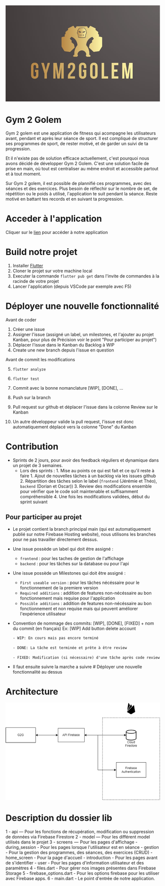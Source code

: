 ![](ressources/large.jpg)
# Gym 2 Golem

Gym 2 golem est une application de fitness qui acompagne les utilisateurs avant, pendant et après leur séance de sport. 
Il est compliqué de structurer ses programmes de sport, de rester motivé, et de garder un suivi de ta progression. 

Et il n'existe pas de solution efficace actuellement, c'est pourquoi nous avons décidé de développer Gym 2 Golem. 
C'est une solution facile de prise en main, où tout est centraliser au même endroit et accessible partout et à tout moment. 

Sur Gym 2 golem, il est possible de plannifié ces programmes, avec des séances et des exercices. 
Plus besoin de réflechir sur le nombre de set, de répétition ou le poids à utilisé, l'application te suit pendant la séance.
Reste motivé en battant tes records et en suivant ta progression. 

# Acceder à l'application 
Cliquer sur le [lien](https://gilliozdorian.wixsite.com/gym2golem) pour accéder à notre application
# Build notre projet 
1. Installer [Flutter](https://docs.flutter.dev/get-started/install) 
2. Cloner le projet sur votre machine local
3. Executer la commande ```flutter pub get``` dans l'invite de commandes à la racinde de votre projet
4. Lancer l'application (depuis VSCode par exemple avec F5)

# Déployer une nouvelle fonctionnalité 
Avant de coder
1. Créer une issue
2. Assigner l'issue (assigné un label, un milestones, et l'ajouter au projet Kanban, pour plus de Précision voir le point "Pour participer au projet") 
3. Déplacer l'issue dans le Kanban du Backlog à WIP
4. Create une new branch depuis l'issue en question

Avant de commit les modifications

5. ```flutter analyze```
 
6. ```flutter test```

7. Commit avec la bonne nomanclature [WIP], [DONE], ...
8. Push sur la branch
9. Pull request sur github et déplacer l'issue dans la colonne Review sur le Kanban 
10. Un autre développeur valide la pull request, l'issue est donc automatiquement déplacé vers la colonne "Done" du Kanban

# Contribution
- Sprints de 2 jours, pour avoir des feedback réguliers et dynamique dans un projet de 3 semaines.
   - Lors des sprints : 
         1. Mise au points ce qui est fait et ce qu'il reste à faire
         1. Ajout de nouvelles tâches à un backlog via les issues github
         2. Répartition des tâches selon le label (```frontend``` (Jérémie et Théo), ```backend``` (Dorian et Oscar))
         3. Review des modifications ensemble pour vérifier que le code soit maintenable et suffisamment compréhensible
         4. Une fois les modifications validées, début du sprint suivant

## Pour participer au projet 
- Le projet contient la branch principal main (qui est automatiquement publié sur notre Firebase Hosting website), nous utilisons les branches pour ne pas travailler directement dessus. 

- Une issue possède un label qui doit être assigné : 
   - ```frontend``` : pour les taches de gestion de l'affichage
   - ```backend``` : pour les tâches sur la database ou pour l'api 

- Une issue possède un Milestones qui doit être assigné : 
   - ```First useable version``` : pour les tâches nécéssaire pour le fonctionnement de la premiere version 
   - ```Required additions``` : addition de features non-nécéssaire au bon fonctionnement mais requise pour l'application
   - ```Possible additions``` : addition de features non-nécéssaire au bon fonctionnement et non requise mais qui peuvent améliorer l'expérience utilisateur

- Convention de nommage des commits: [WIP], [DONE], [FIXED] + nom du commit (en français) 
      Ex: [WIP] Add button delete account

      - WIP: En cours mais pas encore terminé

      - DONE: La tâche est terminée et prête à être review

      - FIXED: Modification (si nécessaire) d'une tâche après code review
      

- Il faut ensuite suivre la marche a suivre # Déployer une nouvelle fonctionnalité au dessus

# Architecture 

![](ressources/schema_pdg.png)

# Description du dossier lib 

1 - api — Pour les fonctions de récupération, modification ou suppression de données via Firebase Firestore
2 - model — Pour les différent model utilisés dans le projet
3 - screens  —  Pour les pages d'affichage 
      - during_session - Pour les pages lorsque l'utilisateur est en séance 
      - gestion - Pour la gestion des programmes, des séances, des exercices (CRUD)
      - home_screen - Pour la page d'accueil 
      - introduction - Pour les pages avant de s'identifier
      - user - Pour les pages d'information utilisateur et des paramètres
4 - files.dart - Pour gérer nos images présentes dans Firebase Storage
5 - firebase_options.dart - Pour les options firebase pour les utiliser avec Firebase apps.
6 - main.dart - Le point d'entrée de notre application.
